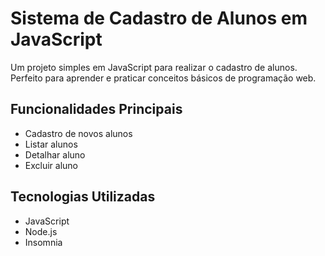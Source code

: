 # Sistema de Cadastro de Alunos em JavaScript

Um projeto simples em JavaScript para realizar o cadastro de alunos. Perfeito para aprender e praticar conceitos básicos de programação web.

## Funcionalidades Principais

- Cadastro de novos alunos
- Listar alunos
- Detalhar aluno
- Excluir aluno

## Tecnologias Utilizadas

- JavaScript
- Node.js
- Insomnia
